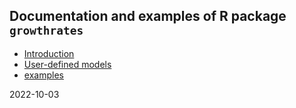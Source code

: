 ## Documentation and examples of R package `growthrates`

* [Introduction](doc/Introduction.html)
* [User-defined models](doc/User_models.html)
* [examples](examples/)

2022-10-03

